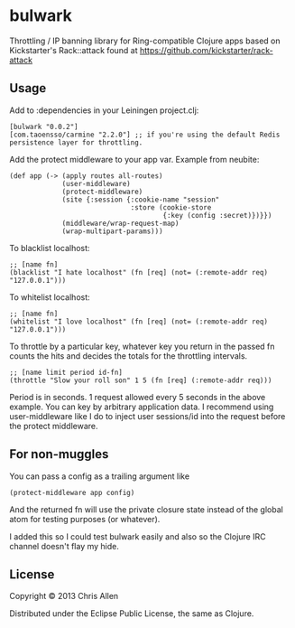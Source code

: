 # bulwark

Throttling / IP banning library for Ring-compatible Clojure apps based on Kickstarter's Rack::attack found at https://github.com/kickstarter/rack-attack

## Usage

Add to :dependencies in your Leiningen project.clj:

    [bulwark "0.0.2"]
    [com.taoensso/carmine "2.2.0"] ;; if you're using the default Redis persistence layer for throttling.

Add the protect middleware to your app var. Example from neubite:

    (def app (-> (apply routes all-routes)
                 (user-middleware)
                 (protect-middleware)
                 (site {:session {:cookie-name "session"
                                  :store (cookie-store
                                          {:key (config :secret)})}})
                 (middleware/wrap-request-map)
                 (wrap-multipart-params)))

To blacklist localhost:

    ;; [name fn]
    (blacklist "I hate localhost" (fn [req] (not= (:remote-addr req) "127.0.0.1")))

To whitelist localhost:

    ;; [name fn]
    (whitelist "I love localhost" (fn [req] (not= (:remote-addr req) "127.0.0.1")))

To throttle by a particular key, whatever key you return in the passed fn counts the hits and decides the totals for the throttling intervals.

    ;; [name limit period id-fn]
    (throttle "Slow your roll son" 1 5 (fn [req] (:remote-addr req)))

Period is in seconds. 1 request allowed every 5 seconds in the above example. You can key by arbitrary application data. I recommend using user-middleware like I do to inject user sessions/id into the request before the protect middleware.

## For non-muggles
You can pass a config as a trailing argument like

    (protect-middleware app config)

And the returned fn will use the private closure state instead of the global atom for testing purposes (or whatever).

I added this so I could test bulwark easily and also so the Clojure IRC channel doesn't flay my hide.

## License

Copyright © 2013 Chris Allen

Distributed under the Eclipse Public License, the same as Clojure.
